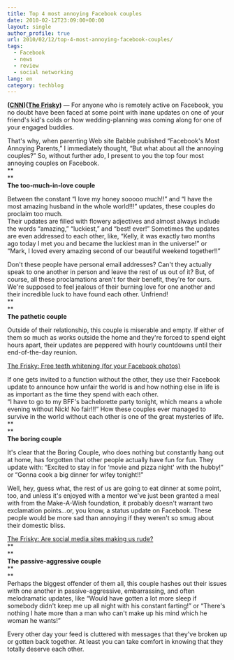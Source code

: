 ```yaml
---
title: Top 4 most annoying Facebook couples
date: 2010-02-12T23:09:00+00:00
layout: single
author_profile: true
url: 2010/02/12/top-4-most-annoying-facebook-couples/
tags:
  - Facebook
  - news
  - review
  - social networking
lang: en
category: techblog
---
```

**([CNN](http://www.cnn.com/))(<a href="http://www.thefrisky.com/relationships/" target="new">The Frisky</a>)** &#8212; For anyone who is remotely active on Facebook, you no doubt have been faced at some point with inane updates on one of your friend's kid's colds or how wedding-planning was coming along for one of your engaged buddies.

That's why, when parenting Web site Babble published &#8220;Facebook's Most Annoying Parents,&#8221; I immediately thought, &#8220;But what about all the annoying couples?&#8221; So, without further ado, I present to you the top four most annoying couples on Facebook.  
**  
**  
**The too-much-in-love couple**

Between the constant &#8220;I love my honey sooooo much!!&#8221; and &#8220;I have the most amazing husband in the whole world!!!&#8221; updates, these couples do proclaim too much.  
Their updates are filled with flowery adjectives and almost always include the words &#8220;amazing,&#8221; &#8220;luckiest,&#8221; and &#8220;best! ever!&#8221; Sometimes the updates are even addressed to each other, like, &#8220;Kelly, it was exactly two months ago today I met you and became the luckiest man in the universe!&#8221; or &#8220;Mark, I loved every amazing second of our beautiful weekend together!!&#8221;

Don't these people have personal email addresses? Can't they actually speak to one another in person and leave the rest of us out of it? But, of course, all these proclamations aren't for their benefit, they're for ours.  
We're supposed to feel jealous of their burning love for one another and their incredible luck to have found each other. Unfriend!  
**  
**  
**The pathetic couple**

Outside of their relationship, this couple is miserable and empty. If either of them so much as works outside the home and they're forced to spend eight hours apart, their updates are peppered with hourly countdowns until their end-of-the-day reunion.

 <a href="http://www.thefrisky.com/post/246-crest-whitestrip-your-facebook-photos/" target="new">The Frisky: Free teeth whitening (for your Facebook photos)</a>

If one gets invited to a function without the other, they use their Facebook update to announce how unfair the world is and how nothing else in life is as important as the time they spend with each other.  
&#8220;I have to go to my BFF's bachelorette party tonight, which means a whole evening without Nick! No fair!!!&#8221; How these couples ever managed to survive in the world without each other is one of the great mysteries of life.  
**  
**  
**The boring couple**

It's clear that the Boring Couple, who does nothing but constantly hang out at home, has forgotten that other people actually have fun for fun. They update with: &#8220;Excited to stay in for &#8216;movie and pizza night' with the hubby!&#8221; or &#8220;Gonna cook a big dinner for wifey tonight!!&#8221;

Well, hey, guess what, the rest of us are going to eat dinner at some point, too, and unless it's enjoyed with a mentor we've just been granted a meal with from the Make-A-Wish foundation, it probably doesn't warrant two exclamation points&#8230;or, you know, a status update on Facebook. These people would be more sad than annoying if they weren't so smug about their domestic bliss.

 <a href="http://www.thefrisky.com/post/246-are-social-media-sites-like-twitter-and-facebook-making-us-ruder/" target="new">The Frisky: Are social media sites making us rude?</a>  
**  
**  
**The passive-aggressive couple**  
**  
**  
Perhaps the biggest offender of them all, this couple hashes out their issues with one another in passive-aggressive, embarrassing, and often melodramatic updates, like &#8220;Would have gotten a lot more sleep if somebody didn't keep me up all night with his constant farting!&#8221; or &#8220;There's nothing I hate more than a man who can't make up his mind which he woman he wants!&#8221;

Every other day your feed is cluttered with messages that they've broken up or gotten back together. At least you can take comfort in knowing that they totally deserve each other.